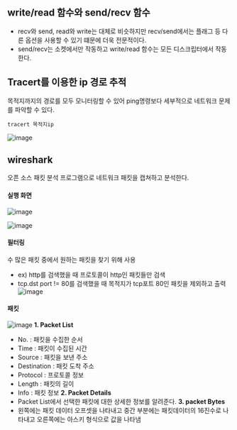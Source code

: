 ## write/read 함수와 send/recv 함수
* recv와 send, read와 write는 대체로 비슷하지만 recv/send에서는 플래그 등 다른 옵션을 사용할 수 있기 떄문에 더욱 전문적이다.
* send/recv는 소켓에서만 작동하고 write/read 함수는 모든 디스크립터에서 작동한다.
## Tracert를 이용한 ip 경로 추적
목적지까지의 경로를 모두 모니터링할 수 있어 ping명령보다 세부적으로 네트워크 문제를 파악할 수 있다.

```
tracert 목적지ip
```
![image](https://user-images.githubusercontent.com/64197428/132463591-5f1e7204-ff8e-4b53-94d6-68e030b8d1a0.png)
## wireshark
오픈 소스 패킷 분석 프로그램으로 네트워크 패킷을 캡쳐하고 분석한다.
#### 실행 화면
![image](https://user-images.githubusercontent.com/64197428/132464822-3f88db3e-5943-4c31-8d98-957cbd197d7d.png)

![image](https://user-images.githubusercontent.com/64197428/132466522-403155c2-f376-4103-9330-baf1151238df.png)

#### 필터링
수 많은 패킷 중에서 원하는 패킷을 찾기 위해 사용

* ex) http를 검색했을 때 프로토콜이 http인 패킷들만 검색
*    tcp.dst port != 80를 검색했을 때 목적지가 tcp포트 80인 패킷을 제외하고 출력
![image](https://user-images.githubusercontent.com/64197428/132467922-a49624a6-82ec-494d-8fe2-cb7ece98f3a7.png)
#### 패킷
![image](https://user-images.githubusercontent.com/64197428/132470422-524582e5-17bf-472f-8e75-4c75c624b014.png)
**1. Packet List**
* No. : 패킷을 수집한 순서
* Time : 패킷이 수집된 시간
* Source : 패킷을 보낸 주소
* Destination : 패킷 도착 주소
* Protocol : 프로토콜 정보
* Length : 패킷의 길이
* Info : 패킷 정보
**2. Packet Details**
* Packet List에서 선택한 패킷에 대한 상세한 정보를 알려준다.
**3. packet Bytes**
* 왼쪽에는 패킷 데이터 오프셋을 나타내고 중간 부분에는 패킷데이터의 16진수로 나타내고 오른쪽에는 아스키 형식으로 값을 나타냄

